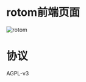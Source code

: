 # rotom前端页面

![rotom](https://media.52poke.com/wiki/archive/c/c5/20140413171659%21479Rotom.png)

# 协议

AGPL-v3
